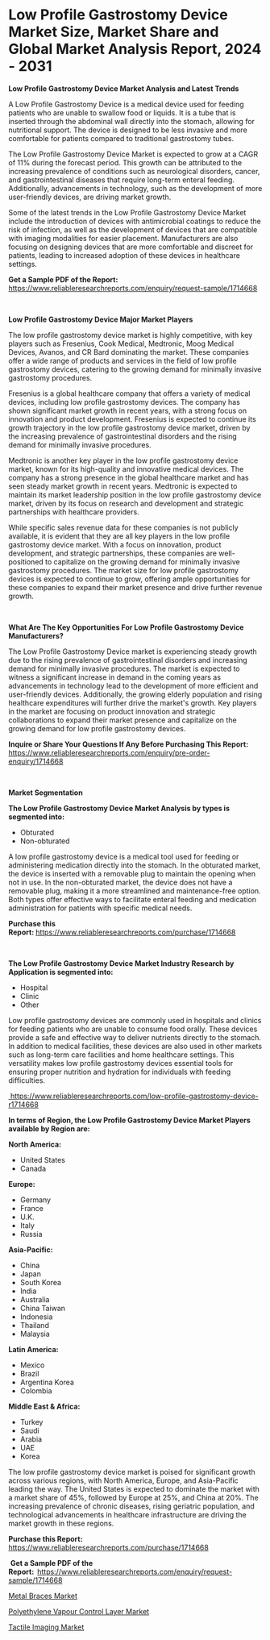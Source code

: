 <p><h1>Low Profile Gastrostomy Device Market Size, Market Share and Global Market Analysis Report, 2024 - 2031</h1></p><p><strong>Low Profile Gastrostomy Device Market Analysis and Latest Trends</strong></p>
<p><p>A Low Profile Gastrostomy Device is a medical device used for feeding patients who are unable to swallow food or liquids. It is a tube that is inserted through the abdominal wall directly into the stomach, allowing for nutritional support. The device is designed to be less invasive and more comfortable for patients compared to traditional gastrostomy tubes.</p><p>The Low Profile Gastrostomy Device Market is expected to grow at a CAGR of 11% during the forecast period. This growth can be attributed to the increasing prevalence of conditions such as neurological disorders, cancer, and gastrointestinal diseases that require long-term enteral feeding. Additionally, advancements in technology, such as the development of more user-friendly devices, are driving market growth.</p><p>Some of the latest trends in the Low Profile Gastrostomy Device Market include the introduction of devices with antimicrobial coatings to reduce the risk of infection, as well as the development of devices that are compatible with imaging modalities for easier placement. Manufacturers are also focusing on designing devices that are more comfortable and discreet for patients, leading to increased adoption of these devices in healthcare settings.</p></p>
<p><strong>Get a Sample PDF of the Report:&nbsp;</strong> <a href="https://www.reliableresearchreports.com/enquiry/request-sample/1714668">https://www.reliableresearchreports.com/enquiry/request-sample/1714668</a></p>
<p>&nbsp;</p>
<p><strong>Low Profile Gastrostomy Device Major Market Players</strong></p>
<p><p>The low profile gastrostomy device market is highly competitive, with key players such as Fresenius, Cook Medical, Medtronic, Moog Medical Devices, Avanos, and CR Bard dominating the market. These companies offer a wide range of products and services in the field of low profile gastrostomy devices, catering to the growing demand for minimally invasive gastrostomy procedures.</p><p>Fresenius is a global healthcare company that offers a variety of medical devices, including low profile gastrostomy devices. The company has shown significant market growth in recent years, with a strong focus on innovation and product development. Fresenius is expected to continue its growth trajectory in the low profile gastrostomy device market, driven by the increasing prevalence of gastrointestinal disorders and the rising demand for minimally invasive procedures.</p><p>Medtronic is another key player in the low profile gastrostomy device market, known for its high-quality and innovative medical devices. The company has a strong presence in the global healthcare market and has seen steady market growth in recent years. Medtronic is expected to maintain its market leadership position in the low profile gastrostomy device market, driven by its focus on research and development and strategic partnerships with healthcare providers.</p><p>While specific sales revenue data for these companies is not publicly available, it is evident that they are all key players in the low profile gastrostomy device market. With a focus on innovation, product development, and strategic partnerships, these companies are well-positioned to capitalize on the growing demand for minimally invasive gastrostomy procedures. The market size for low profile gastrostomy devices is expected to continue to grow, offering ample opportunities for these companies to expand their market presence and drive further revenue growth.</p></p>
<p>&nbsp;</p>
<p><strong>What Are The Key Opportunities For Low Profile Gastrostomy Device Manufacturers?</strong></p>
<p><p>The Low Profile Gastrostomy Device market is experiencing steady growth due to the rising prevalence of gastrointestinal disorders and increasing demand for minimally invasive procedures. The market is expected to witness a significant increase in demand in the coming years as advancements in technology lead to the development of more efficient and user-friendly devices. Additionally, the growing elderly population and rising healthcare expenditures will further drive the market's growth. Key players in the market are focusing on product innovation and strategic collaborations to expand their market presence and capitalize on the growing demand for low profile gastrostomy devices.</p></p>
<p><strong>Inquire or Share Your Questions If Any Before Purchasing This Report:</strong> <a href="https://www.reliableresearchreports.com/enquiry/pre-order-enquiry/1714668">https://www.reliableresearchreports.com/enquiry/pre-order-enquiry/1714668</a></p>
<p>&nbsp;</p>
<p><strong>Market Segmentation</strong></p>
<p><strong>The Low Profile Gastrostomy Device Market Analysis by types is segmented into:</strong></p>
<p><ul><li>Obturated</li><li>Non-obturated</li></ul></p>
<p><p>A low profile gastrostomy device is a medical tool used for feeding or administering medication directly into the stomach. In the obturated market, the device is inserted with a removable plug to maintain the opening when not in use. In the non-obturated market, the device does not have a removable plug, making it a more streamlined and maintenance-free option. Both types offer effective ways to facilitate enteral feeding and medication administration for patients with specific medical needs.</p></p>
<p><strong>Purchase this Report:&nbsp;</strong><a href="https://www.reliableresearchreports.com/purchase/1714668">https://www.reliableresearchreports.com/purchase/1714668</a></p>
<p>&nbsp;</p>
<p><strong>The Low Profile Gastrostomy Device Market Industry Research by Application is segmented into:</strong></p>
<p><ul><li>Hospital</li><li>Clinic</li><li>Other</li></ul></p>
<p><p>Low profile gastrostomy devices are commonly used in hospitals and clinics for feeding patients who are unable to consume food orally. These devices provide a safe and effective way to deliver nutrients directly to the stomach. In addition to medical facilities, these devices are also used in other markets such as long-term care facilities and home healthcare settings. This versatility makes low profile gastrostomy devices essential tools for ensuring proper nutrition and hydration for individuals with feeding difficulties.</p></p>
<p><a href="https://www.reliableresearchreports.com/low-profile-gastrostomy-device-r1714668">&nbsp;https://www.reliableresearchreports.com/low-profile-gastrostomy-device-r1714668</a></p>
<p><strong>In terms of Region, the Low Profile Gastrostomy Device Market Players available by Region are:</strong></p>
<p>
    <p> <strong> North America: </strong>
        <ul>
            <li>United States</li>
            <li>Canada</li>
        </ul>
        </p> 
    <p> <strong> Europe: </strong>
        <ul>
            <li>Germany</li>
            <li>France</li>
            <li>U.K.</li>
            <li>Italy</li>
            <li>Russia</li>
        </ul>
        </p> 
    <p> <strong> Asia-Pacific: </strong>
        <ul>
            <li>China</li>
            <li>Japan</li>
            <li>South Korea</li>
            <li>India</li>
            <li>Australia</li>
            <li>China Taiwan</li>
            <li>Indonesia</li>
            <li>Thailand</li>
            <li>Malaysia</li>
        </ul>
        </p> 
    <p> <strong> Latin America: </strong>
        <ul>
            <li>Mexico</li>
            <li>Brazil</li>
            <li>Argentina Korea</li>
            <li>Colombia</li>
        </ul>
        </p> 
    <p> <strong> Middle East & Africa: </strong>
        <ul>
            <li>Turkey</li>
            <li>Saudi</li>
            <li>Arabia</li>
            <li>UAE</li>
            <li>Korea</li>
        </ul>
    </p>
    </p>
<p><p>The low profile gastrostomy device market is poised for significant growth across various regions, with North America, Europe, and Asia-Pacific leading the way. The United States is expected to dominate the market with a market share of 45%, followed by Europe at 25%, and China at 20%. The increasing prevalence of chronic diseases, rising geriatric population, and technological advancements in healthcare infrastructure are driving the market growth in these regions.</p></p>
<p><strong>Purchase this Report: </strong><a href="https://www.reliableresearchreports.com/purchase/1714668">https://www.reliableresearchreports.com/purchase/1714668</a></p>
<p>&nbsp;<strong>Get a Sample PDF of the Report:&nbsp;&nbsp;</strong><a href="https://www.reliableresearchreports.com/enquiry/request-sample/1714668">https://www.reliableresearchreports.com/enquiry/request-sample/1714668</a></p>
<p><strong></strong></p>
<p><p><a href="https://github.com/dimitrishawkinswaynenp91rgz/Market-Research-Report-List-2/blob/main/metal-braces-market.md">Metal Braces Market</a></p><p><a href="https://issuu.com/reportprime-2/docs/polyethylene-vapour-control-layer-market-size-2030">Polyethylene Vapour Control Layer Market</a></p><p><a href="https://github.com/gladysalidde/Market-Research-Report-List-1/blob/main/tactile-imaging-market.md">Tactile Imaging Market</a></p></p>